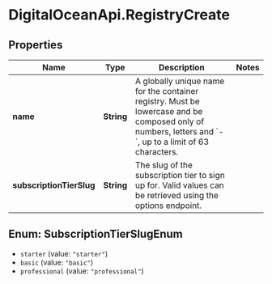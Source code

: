 # DigitalOceanApi.RegistryCreate

## Properties
Name | Type | Description | Notes
------------ | ------------- | ------------- | -------------
**name** | **String** | A globally unique name for the container registry. Must be lowercase and be composed only of numbers, letters and &#x60;-&#x60;, up to a limit of 63 characters. | 
**subscriptionTierSlug** | **String** | The slug of the subscription tier to sign up for. Valid values can be retrieved using the options endpoint. | 

<a name="SubscriptionTierSlugEnum"></a>
## Enum: SubscriptionTierSlugEnum

* `starter` (value: `"starter"`)
* `basic` (value: `"basic"`)
* `professional` (value: `"professional"`)

